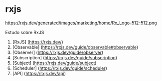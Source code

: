 # rxjs
https://rxjs.dev/generated/images/marketing/home/Rx_Logo-512-512.png

Estudo sobre RxJS

1. [RxJS] (https://rxjs.dev/)
2. [Observable] (https://rxjs.dev/guide/observable#observable)
3. [Observer] (https://rxjs.dev/guide/observer)
4. [Subscription] (https://rxjs.dev/guide/subscription)
5. [Subject] (https://rxjs.dev/guide/subject)
6. [Scheduler] (https://rxjs.dev/guide/scheduler)
7. [API] (https://rxjs.dev/api)
